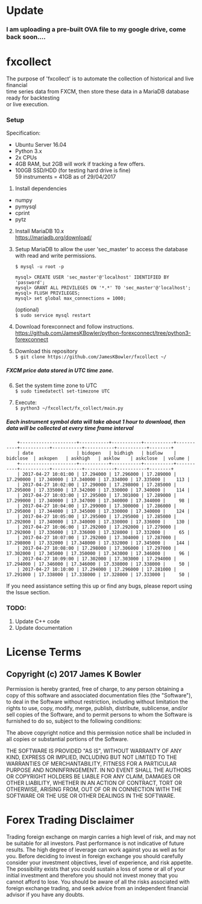 # Update
### I am uploading a pre-built OVA file to my google drive, come back soon....


# fxcollect

The purpose of 'fxcollect' is to automate the collection of historical and live financial  
time series data from FXCM, then store these data in a MariaDB database ready for backtesting  
or live execution.  

### Setup
Specification: 
 - Ubuntu Server 16.04  
 - Python 3.x  
 - 2x CPUs  
 - 4GB RAM, but 2GB will work if tracking a few offers.  
 - 100GB SSD/HDD (for testing hard drive is fine)  
 59 instruments = 41GB as of 29/04/2017  
 
 1. Install dependencies
  - numpy  
  - pymysql  
  - cprint  
  - pytz  
 
 2. Install MariaDB 10.x  
   https://mariadb.org/download/
 
 3. Setup MariaDB to allow the user 'sec_master' to access the database with read and write permissions.  
 
    `$ mysql -u root -p`  
  
    `mysql> CREATE USER 'sec_master'@'localhost' IDENTIFIED BY 'password';`  
    `mysql> GRANT ALL PRIVILEGES ON '*.*' TO 'sec_master'@'localhost';`  
    `mysql> FLUSH PRIVILEGES;`  
    `mysql> set global max_connections = 1000;`  
 
    (optional)  
    `$ sudo service mysql restart`  
 
 4. Download forexconnect and follow instructions.  
     https://github.com/JamesKBowler/python-forexconnect/tree/python3-forexconnect   
 
 5. Download this repository  
  `$ git clone https://github.com/JamesKBowler/fxcollect ~/`  
 
 ##### FXCM price data stored in UTC time zone.  
 6. Set the system time zone to UTC  
  `$ sudo timedatectl set-timezone UTC`  
 
 7. Execute:  
  `$ python3 ~/fxcollect/fx_collect/main.py`  
 
##### Each instrument symbol data will take about 1 hour to download, then data will be collected at every time frame interval   
        +---------------------+-----------+-----------+-----------+-----------+-----------+-----------+-----------+-----------+--------+
        | date                | bidopen   | bidhigh   | bidlow    | bidclose  | askopen   | askhigh   | asklow    | askclose  | volume |
        +---------------------+-----------+-----------+-----------+-----------+-----------+-----------+-----------+-----------+--------+
        | 2017-04-27 10:01:00 | 17.294000 | 17.296000 | 17.289000 | 17.290000 | 17.340000 | 17.340000 | 17.334000 | 17.335000 |    113 |
        | 2017-04-27 10:02:00 | 17.290000 | 17.298000 | 17.285000 | 17.295000 | 17.335000 | 17.342000 | 17.330000 | 17.340000 |    114 |
        | 2017-04-27 10:03:00 | 17.295000 | 17.301000 | 17.289000 | 17.299000 | 17.340000 | 17.347000 | 17.340000 | 17.344000 |     98 |
        | 2017-04-27 10:04:00 | 17.299000 | 17.300000 | 17.286000 | 17.295000 | 17.344000 | 17.345000 | 17.330000 | 17.340000 |    124 |
        | 2017-04-27 10:05:00 | 17.295000 | 17.295000 | 17.285000 | 17.292000 | 17.340000 | 17.340000 | 17.330000 | 17.336000 |    130 |
        | 2017-04-27 10:06:00 | 17.292000 | 17.292000 | 17.279000 | 17.292000 | 17.336000 | 17.336000 | 17.328000 | 17.332000 |     65 |
        | 2017-04-27 10:07:00 | 17.292000 | 17.304000 | 17.287000 | 17.298000 | 17.332000 | 17.348000 | 17.332000 | 17.345000 |    144 |
        | 2017-04-27 10:08:00 | 17.298000 | 17.306000 | 17.297000 | 17.302000 | 17.345000 | 17.350000 | 17.343000 | 17.346000 |     96 |
        | 2017-04-27 10:09:00 | 17.302000 | 17.303000 | 17.294000 | 17.294000 | 17.346000 | 17.346000 | 17.338000 | 17.338000 |     50 |
        | 2017-04-27 10:10:00 | 17.294000 | 17.296000 | 17.281000 | 17.291000 | 17.338000 | 17.338000 | 17.328000 | 17.333000 |     50 |
        
If you need assistance setting this up or find any bugs, please report using the Issue section.  

### TODO:  
1. Update C++ code  
2. Update documentation  

# License Terms  

## Copyright (c) 2017 James K Bowler  

Permission is hereby granted, free of charge, to any person obtaining a copy of this software and associated documentation files (the "Software"), to deal in the Software without restriction, including without limitation the rights to use, copy, modify, merge, publish, distribute, sublicense, and/or sell copies of the Software, and to permit persons to whom the Software is furnished to do so, subject to the following conditions:  

The above copyright notice and this permission notice shall be included in all copies or substantial portions of the Software.  

THE SOFTWARE IS PROVIDED "AS IS", WITHOUT WARRANTY OF ANY KIND, EXPRESS OR IMPLIED, INCLUDING BUT NOT LIMITED TO THE WARRANTIES OF MERCHANTABILITY, FITNESS FOR A PARTICULAR PURPOSE AND NONINFRINGEMENT. IN NO EVENT SHALL THE AUTHORS OR COPYRIGHT HOLDERS BE LIABLE FOR ANY CLAIM, DAMAGES OR OTHER LIABILITY, WHETHER IN AN ACTION OF CONTRACT, TORT OR OTHERWISE, ARISING FROM, OUT OF OR IN CONNECTION WITH THE SOFTWARE OR THE USE OR OTHER DEALINGS IN THE SOFTWARE.  

# Forex Trading Disclaimer  
Trading foreign exchange on margin carries a high level of risk, and may not be suitable for all investors. Past performance is not indicative of future results. The high degree of leverage can work against you as well as for you. Before deciding to invest in foreign exchange you should carefully consider your investment objectives, level of experience, and risk appetite. The possibility exists that you could sustain a loss of some or all of your initial investment and therefore you should not invest money that you cannot afford to lose. You should be aware of all the risks associated with foreign exchange trading, and seek advice from an independent financial advisor if you have any doubts.
